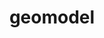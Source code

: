 ---
title: "geomodel"
layout: cache
categories: [package, develop]
meta: {"compilers": ["gcc@11.4.0", "gcc@13.2.0"], "num_specs": 125, "num_specs_by_stack": {"hep": 125, "root": 125}, "oss": ["ubuntu22.04", "ubuntu24.04"], "platforms": ["linux"], "stacks": ["hep", "root"], "targets": ["x86_64_v3"], "versions": ["6.10.0", "6.17.0", "6.19.0"]}
spec_details: [{"compiler": "gcc@13.2.0", "hash": "23rn6rmyv3rqk7idyanltzbvyvhegtnx", "os": "ubuntu24.04", "platform": "linux", "size": "-", "stacks": ["hep", "root"], "target": "x86_64_v3", "variants": ["build_system=cmake", "build_type=Release", "cxxstd=23", "+examples", "~fsl", "+fullsimlight", "generator=make", "+geomodelg4", "+hepmc3", "~ipo", "+pythia", "+tools", "~visualization"], "versions": ["6.17.0"]}, {"compiler": "gcc@11.4.0", "hash": "23tncs2wnbtnqsuft3gssosybohz36y5", "os": "ubuntu22.04", "platform": "linux", "size": "-", "stacks": ["hep", "root"], "target": "x86_64_v3", "variants": ["build_system=cmake", "build_type=Release", "cxxstd=17", "+examples", "~fsl", "+fullsimlight", "generator=make", "+geomodelg4", "+hepmc3", "~ipo", "+pythia", "+tools", "~visualization"], "versions": ["6.10.0"]}, {"compiler": "gcc@13.2.0", "hash": "2ahf7dl53xtnfc5cspeig7yjuahjjqj7", "os": "ubuntu24.04", "platform": "linux", "size": "-", "stacks": ["hep", "root"], "target": "x86_64_v3", "variants": ["build_system=cmake", "build_type=Release", "cxxstd=23", "+examples", "~fsl", "+fullsimlight", "generator=make", "+geomodelg4", "+hepmc3", "~ipo", "+pythia", "+tools", "~visualization"], "versions": ["6.17.0"]}, {"compiler": "gcc@13.2.0", "hash": "2cwdzojqhkac6aqhzxmiips3r5my72v4", "os": "ubuntu24.04", "platform": "linux", "size": "-", "stacks": ["hep", "root"], "target": "x86_64_v3", "variants": ["build_system=cmake", "build_type=Release", "cxxstd=23", "+examples", "~fsl", "+fullsimlight", "generator=make", "+geomodelg4", "+hepmc3", "~ipo", "+pythia", "+tools", "~visualization"], "versions": ["6.17.0"]}, {"compiler": "gcc@13.2.0", "hash": "2hls64bmla2cpeo3o3d6dhx53gddarrj", "os": "ubuntu24.04", "platform": "linux", "size": "-", "stacks": ["hep", "root"], "target": "x86_64_v3", "variants": ["build_system=cmake", "build_type=Release", "cxxstd=23", "+examples", "~fsl", "+fullsimlight", "generator=make", "+geomodelg4", "+hepmc3", "~ipo", "+pythia", "+tools", "~visualization"], "versions": ["6.17.0"]}, {"compiler": "gcc@13.2.0", "hash": "2mg3s4nsajfufutyqmrrwkoqxf6hoq62", "os": "ubuntu24.04", "platform": "linux", "size": "-", "stacks": ["hep", "root"], "target": "x86_64_v3", "variants": ["build_system=cmake", "build_type=Release", "cxxstd=20", "+examples", "~fsl", "+fullsimlight", "generator=make", "+geomodelg4", "+hepmc3", "~ipo", "+pythia", "+tools", "~visualization"], "versions": ["6.17.0"]}, {"compiler": "gcc@11.4.0", "hash": "2mwlxxsvblvc7dh2tipwd5ohwzo76zc5", "os": "ubuntu22.04", "platform": "linux", "size": "-", "stacks": ["hep", "root"], "target": "x86_64_v3", "variants": ["build_system=cmake", "build_type=Release", "cxxstd=17", "+examples", "~fsl", "+fullsimlight", "generator=make", "+geomodelg4", "+hepmc3", "~ipo", "+pythia", "+tools", "~visualization"], "versions": ["6.10.0"]}, {"compiler": "gcc@13.2.0", "hash": "2uudlvksrf4nhfjea3tm37re3cqfs5d2", "os": "ubuntu24.04", "platform": "linux", "size": "-", "stacks": ["hep", "root"], "target": "x86_64_v3", "variants": ["build_system=cmake", "build_type=Release", "cxxstd=23", "+examples", "~fsl", "+fullsimlight", "generator=make", "+geomodelg4", "+hepmc3", "~ipo", "+pythia", "+tools", "~visualization"], "versions": ["6.17.0"]}, {"compiler": "gcc@11.4.0", "hash": "2w7lrsof6xft6zexravxvsitrdbtejwj", "os": "ubuntu22.04", "platform": "linux", "size": "-", "stacks": ["hep", "root"], "target": "x86_64_v3", "variants": ["build_system=cmake", "build_type=Release", "cxxstd=17", "+examples", "~fsl", "+fullsimlight", "generator=make", "+geomodelg4", "+hepmc3", "~ipo", "+pythia", "+tools", "~visualization"], "versions": ["6.10.0"]}, {"compiler": "gcc@13.2.0", "hash": "2xlvruunobstkfyt2ooqv4xl3igubhbz", "os": "ubuntu24.04", "platform": "linux", "size": "-", "stacks": ["hep", "root"], "target": "x86_64_v3", "variants": ["build_system=cmake", "build_type=Release", "cxxstd=23", "+examples", "~fsl", "+fullsimlight", "generator=make", "+geomodelg4", "+hepmc3", "~ipo", "+pythia", "+tools", "~visualization"], "versions": ["6.19.0"]}, {"compiler": "gcc@11.4.0", "hash": "342becfxpqrtah3wvy3vk6l5kunvyjx6", "os": "ubuntu22.04", "platform": "linux", "size": "-", "stacks": ["hep", "root"], "target": "x86_64_v3", "variants": ["build_system=cmake", "build_type=Release", "cxxstd=17", "+examples", "~fsl", "+fullsimlight", "generator=make", "+geomodelg4", "+hepmc3", "~ipo", "+pythia", "+tools", "~visualization"], "versions": ["6.10.0"]}, {"compiler": "gcc@11.4.0", "hash": "3bzq3ug4lmdo6jfxmokgkhe67y4pz252", "os": "ubuntu22.04", "platform": "linux", "size": "-", "stacks": ["hep", "root"], "target": "x86_64_v3", "variants": ["build_system=cmake", "build_type=Release", "cxxstd=17", "+examples", "~fsl", "+fullsimlight", "generator=make", "+geomodelg4", "+hepmc3", "~ipo", "+pythia", "+tools", "+visualization"], "versions": ["6.10.0"]}, {"compiler": "gcc@11.4.0", "hash": "3ecvvnhqatpcue7nep2kmydrzv5t4zqk", "os": "ubuntu22.04", "platform": "linux", "size": "-", "stacks": ["hep", "root"], "target": "x86_64_v3", "variants": ["build_system=cmake", "build_type=Release", "cxxstd=17", "+examples", "~fsl", "+fullsimlight", "generator=make", "+geomodelg4", "+hepmc3", "~ipo", "+pythia", "+tools", "+visualization"], "versions": ["6.10.0"]}, {"compiler": "gcc@13.2.0", "hash": "3n34b2texkxohqvqgfq7cp2wkkhcez4o", "os": "ubuntu24.04", "platform": "linux", "size": "-", "stacks": ["hep", "root"], "target": "x86_64_v3", "variants": ["build_system=cmake", "build_type=Release", "cxxstd=23", "+examples", "~fsl", "+fullsimlight", "generator=make", "+geomodelg4", "+hepmc3", "~ipo", "+pythia", "+tools", "~visualization"], "versions": ["6.19.0"]}, {"compiler": "gcc@13.2.0", "hash": "3uddtziokmzbzpvbdobaoteanh5n5ggl", "os": "ubuntu24.04", "platform": "linux", "size": "-", "stacks": ["hep", "root"], "target": "x86_64_v3", "variants": ["build_system=cmake", "build_type=Release", "cxxstd=23", "+examples", "~fsl", "+fullsimlight", "generator=make", "+geomodelg4", "+hepmc3", "~ipo", "+pythia", "+tools", "~visualization"], "versions": ["6.17.0"]}, {"compiler": "gcc@13.2.0", "hash": "3y6gqopdrns6dgzrmtnhdwgwjxpmut6k", "os": "ubuntu24.04", "platform": "linux", "size": "-", "stacks": ["hep", "root"], "target": "x86_64_v3", "variants": ["build_system=cmake", "build_type=Release", "cxxstd=23", "+examples", "~fsl", "+fullsimlight", "generator=make", "+geomodelg4", "+hepmc3", "~ipo", "+pythia", "+tools", "~visualization"], "versions": ["6.17.0"]}, {"compiler": "gcc@11.4.0", "hash": "46gwvtrkj55u22fmxsvcmanf6byno7x2", "os": "ubuntu22.04", "platform": "linux", "size": "-", "stacks": ["hep", "root"], "target": "x86_64_v3", "variants": ["build_system=cmake", "build_type=Release", "cxxstd=17", "+examples", "~fsl", "+fullsimlight", "generator=make", "+geomodelg4", "+hepmc3", "~ipo", "+pythia", "+tools", "~visualization"], "versions": ["6.10.0"]}, {"compiler": "gcc@13.2.0", "hash": "4ccplugesoaaipbgx5taxry26c2q3t23", "os": "ubuntu24.04", "platform": "linux", "size": "-", "stacks": ["hep", "root"], "target": "x86_64_v3", "variants": ["build_system=cmake", "build_type=Release", "cxxstd=20", "+examples", "~fsl", "+fullsimlight", "generator=make", "+geomodelg4", "+hepmc3", "~ipo", "+pythia", "+tools", "~visualization"], "versions": ["6.17.0"]}, {"compiler": "gcc@11.4.0", "hash": "4fzx2vemnyauockaeq6jt7fv5fke4zag", "os": "ubuntu22.04", "platform": "linux", "size": "-", "stacks": ["hep", "root"], "target": "x86_64_v3", "variants": ["build_system=cmake", "build_type=Release", "cxxstd=17", "+examples", "~fsl", "+fullsimlight", "generator=make", "+geomodelg4", "+hepmc3", "~ipo", "+pythia", "+tools", "~visualization"], "versions": ["6.10.0"]}, {"compiler": "gcc@13.2.0", "hash": "4g4qyfsi64est2hxcukirji3rmmd7wch", "os": "ubuntu24.04", "platform": "linux", "size": "-", "stacks": ["hep", "root"], "target": "x86_64_v3", "variants": ["build_system=cmake", "build_type=Release", "cxxstd=20", "+examples", "~fsl", "+fullsimlight", "generator=make", "+geomodelg4", "+hepmc3", "~ipo", "+pythia", "+tools", "~visualization"], "versions": ["6.17.0"]}, {"compiler": "gcc@13.2.0", "hash": "4g6u4wpd5k6dkogp4o7u7xdympuq4jye", "os": "ubuntu24.04", "platform": "linux", "size": "-", "stacks": ["hep", "root"], "target": "x86_64_v3", "variants": ["build_system=cmake", "build_type=Release", "cxxstd=23", "+examples", "~fsl", "+fullsimlight", "generator=make", "+geomodelg4", "+hepmc3", "~ipo", "+pythia", "+tools", "~visualization"], "versions": ["6.17.0"]}, {"compiler": "gcc@11.4.0", "hash": "4nlsh27bvai6pci5svishiw6k4qet5ml", "os": "ubuntu22.04", "platform": "linux", "size": "-", "stacks": ["hep", "root"], "target": "x86_64_v3", "variants": ["build_system=cmake", "build_type=Release", "cxxstd=17", "+examples", "~fsl", "+fullsimlight", "generator=make", "+geomodelg4", "+hepmc3", "~ipo", "+pythia", "+tools", "~visualization"], "versions": ["6.10.0"]}, {"compiler": "gcc@13.2.0", "hash": "5ax7nvl5o2q6ejxizomjwvmj2mcub2ei", "os": "ubuntu24.04", "platform": "linux", "size": "-", "stacks": ["hep", "root"], "target": "x86_64_v3", "variants": ["build_system=cmake", "build_type=Release", "cxxstd=20", "+examples", "~fsl", "+fullsimlight", "generator=make", "+geomodelg4", "+hepmc3", "~ipo", "+pythia", "+tools", "~visualization"], "versions": ["6.19.0"]}, {"compiler": "gcc@13.2.0", "hash": "5d22puglkkovt4vhxwzpaaefds4vjkql", "os": "ubuntu24.04", "platform": "linux", "size": "-", "stacks": ["hep", "root"], "target": "x86_64_v3", "variants": ["build_system=cmake", "build_type=Release", "cxxstd=20", "+examples", "~fsl", "+fullsimlight", "generator=make", "+geomodelg4", "+hepmc3", "~ipo", "+pythia", "+tools", "~visualization"], "versions": ["6.17.0"]}, {"compiler": "gcc@11.4.0", "hash": "5jpsr6uonmwzungfunwvcfqnitcp63bu", "os": "ubuntu22.04", "platform": "linux", "size": "-", "stacks": ["hep", "root"], "target": "x86_64_v3", "variants": ["build_system=cmake", "build_type=Release", "cxxstd=17", "+examples", "~fsl", "+fullsimlight", "generator=make", "+geomodelg4", "+hepmc3", "~ipo", "+pythia", "+tools", "+visualization"], "versions": ["6.10.0"]}, {"compiler": "gcc@11.4.0", "hash": "5yi3ndez5hkdhxr4rxsyzknam32jyrqf", "os": "ubuntu22.04", "platform": "linux", "size": "-", "stacks": ["hep", "root"], "target": "x86_64_v3", "variants": ["build_system=cmake", "build_type=Release", "cxxstd=17", "+examples", "~fsl", "+fullsimlight", "generator=make", "+geomodelg4", "+hepmc3", "~ipo", "+pythia", "+tools", "+visualization"], "versions": ["6.10.0"]}, {"compiler": "gcc@11.4.0", "hash": "5zv4rh7c4sige2n5uovzvfqchrxy4p7v", "os": "ubuntu22.04", "platform": "linux", "size": "-", "stacks": ["hep", "root"], "target": "x86_64_v3", "variants": ["build_system=cmake", "build_type=Release", "cxxstd=17", "+examples", "~fsl", "+fullsimlight", "generator=make", "+geomodelg4", "+hepmc3", "~ipo", "+pythia", "+tools", "~visualization"], "versions": ["6.10.0"]}, {"compiler": "gcc@11.4.0", "hash": "6m727taxisplm2wktc2r7cxpjeekq46j", "os": "ubuntu22.04", "platform": "linux", "size": "-", "stacks": ["hep", "root"], "target": "x86_64_v3", "variants": ["build_system=cmake", "build_type=Release", "cxxstd=17", "+examples", "~fsl", "+fullsimlight", "generator=make", "+geomodelg4", "+hepmc3", "~ipo", "+pythia", "+tools", "+visualization"], "versions": ["6.10.0"]}, {"compiler": "gcc@13.2.0", "hash": "6nbe3tt7wgbfyebb4ss5ygav6b4ofv4r", "os": "ubuntu24.04", "platform": "linux", "size": "-", "stacks": ["hep", "root"], "target": "x86_64_v3", "variants": ["build_system=cmake", "build_type=Release", "cxxstd=20", "+examples", "~fsl", "+fullsimlight", "generator=make", "+geomodelg4", "+hepmc3", "~ipo", "+pythia", "+tools", "~visualization"], "versions": ["6.17.0"]}, {"compiler": "gcc@11.4.0", "hash": "6selbeb24vz3kqmgawhzxswdbxz6jqfe", "os": "ubuntu22.04", "platform": "linux", "size": "-", "stacks": ["hep", "root"], "target": "x86_64_v3", "variants": ["build_system=cmake", "build_type=Release", "cxxstd=17", "+examples", "~fsl", "+fullsimlight", "generator=make", "+geomodelg4", "+hepmc3", "~ipo", "+pythia", "+tools", "+visualization"], "versions": ["6.10.0"]}, {"compiler": "gcc@11.4.0", "hash": "7oysbmaod4r3q5pgxlt55r5biod42nmm", "os": "ubuntu22.04", "platform": "linux", "size": "-", "stacks": ["hep", "root"], "target": "x86_64_v3", "variants": ["build_system=cmake", "build_type=Release", "cxxstd=17", "+examples", "~fsl", "+fullsimlight", "generator=make", "+geomodelg4", "+hepmc3", "~ipo", "+pythia", "+tools", "~visualization"], "versions": ["6.10.0"]}, {"compiler": "gcc@13.2.0", "hash": "7qlhtnkiyi6h54oj6jnbjse5ufjrqfpq", "os": "ubuntu24.04", "platform": "linux", "size": "-", "stacks": ["hep", "root"], "target": "x86_64_v3", "variants": ["build_system=cmake", "build_type=Release", "cxxstd=23", "+examples", "~fsl", "+fullsimlight", "generator=make", "+geomodelg4", "+hepmc3", "~ipo", "+pythia", "+tools", "~visualization"], "versions": ["6.17.0"]}, {"compiler": "gcc@11.4.0", "hash": "7vfjxvnyme4hdg5mlfwk7u3d5z53lgt7", "os": "ubuntu22.04", "platform": "linux", "size": "-", "stacks": ["hep", "root"], "target": "x86_64_v3", "variants": ["build_system=cmake", "build_type=Release", "cxxstd=17", "+examples", "~fsl", "+fullsimlight", "generator=make", "+geomodelg4", "+hepmc3", "~ipo", "+pythia", "+tools", "~visualization"], "versions": ["6.10.0"]}, {"compiler": "gcc@13.2.0", "hash": "a6cavb5gmtymu2zbbcnrgxcxeh3gt23i", "os": "ubuntu24.04", "platform": "linux", "size": "-", "stacks": ["hep", "root"], "target": "x86_64_v3", "variants": ["build_system=cmake", "build_type=Release", "cxxstd=23", "+examples", "~fsl", "+fullsimlight", "generator=make", "+geomodelg4", "+hepmc3", "~ipo", "+pythia", "+tools", "~visualization"], "versions": ["6.17.0"]}, {"compiler": "gcc@11.4.0", "hash": "a7dvgpomihmvm6pnuq6iclj5355p3zms", "os": "ubuntu22.04", "platform": "linux", "size": "-", "stacks": ["hep", "root"], "target": "x86_64_v3", "variants": ["build_system=cmake", "build_type=Release", "cxxstd=17", "+examples", "~fsl", "+fullsimlight", "generator=make", "+geomodelg4", "+hepmc3", "~ipo", "+pythia", "+tools", "+visualization"], "versions": ["6.10.0"]}, {"compiler": "gcc@11.4.0", "hash": "ap2rcexce32v5bomo2ffyt3o5qnloomp", "os": "ubuntu22.04", "platform": "linux", "size": "-", "stacks": ["hep", "root"], "target": "x86_64_v3", "variants": ["build_system=cmake", "build_type=Release", "cxxstd=17", "+examples", "~fsl", "+fullsimlight", "generator=make", "+geomodelg4", "+hepmc3", "~ipo", "+pythia", "+tools", "~visualization"], "versions": ["6.10.0"]}, {"compiler": "gcc@11.4.0", "hash": "bbzhzei3wtlanlsvsxvuxhzs5zw7dj33", "os": "ubuntu22.04", "platform": "linux", "size": "-", "stacks": ["hep", "root"], "target": "x86_64_v3", "variants": ["build_system=cmake", "build_type=Release", "cxxstd=17", "+examples", "~fsl", "+fullsimlight", "generator=make", "+geomodelg4", "+hepmc3", "~ipo", "+pythia", "+tools", "+visualization"], "versions": ["6.10.0"]}, {"compiler": "gcc@11.4.0", "hash": "bdevxv73ukvteut33xrpwokfegwjb3te", "os": "ubuntu22.04", "platform": "linux", "size": "-", "stacks": ["hep", "root"], "target": "x86_64_v3", "variants": ["build_system=cmake", "build_type=Release", "cxxstd=17", "+examples", "~fsl", "+fullsimlight", "generator=make", "+geomodelg4", "+hepmc3", "~ipo", "+pythia", "+tools", "+visualization"], "versions": ["6.10.0"]}, {"compiler": "gcc@13.2.0", "hash": "bgpd7nfs2lkf7qvi2o7fpbzeaa2g33d6", "os": "ubuntu24.04", "platform": "linux", "size": "-", "stacks": ["hep", "root"], "target": "x86_64_v3", "variants": ["build_system=cmake", "build_type=Release", "cxxstd=23", "+examples", "~fsl", "+fullsimlight", "generator=make", "+geomodelg4", "+hepmc3", "~ipo", "+pythia", "+tools", "~visualization"], "versions": ["6.17.0"]}, {"compiler": "gcc@13.2.0", "hash": "btqcqr33ljqivrcvluaytq5r422c3fjp", "os": "ubuntu24.04", "platform": "linux", "size": "-", "stacks": ["hep", "root"], "target": "x86_64_v3", "variants": ["build_system=cmake", "build_type=Release", "cxxstd=20", "+examples", "~fsl", "+fullsimlight", "generator=make", "+geomodelg4", "+hepmc3", "~ipo", "+pythia", "+tools", "~visualization"], "versions": ["6.17.0"]}, {"compiler": "gcc@13.2.0", "hash": "cbcc4xzve56qiuo5eh6jx2bxxj7dh34s", "os": "ubuntu24.04", "platform": "linux", "size": "-", "stacks": ["hep", "root"], "target": "x86_64_v3", "variants": ["build_system=cmake", "build_type=Release", "cxxstd=20", "+examples", "~fsl", "+fullsimlight", "generator=make", "+geomodelg4", "+hepmc3", "~ipo", "+pythia", "+tools", "~visualization"], "versions": ["6.17.0"]}, {"compiler": "gcc@11.4.0", "hash": "ctigdifz74mupqkex62kilhzdwqro7i3", "os": "ubuntu22.04", "platform": "linux", "size": "-", "stacks": ["hep", "root"], "target": "x86_64_v3", "variants": ["build_system=cmake", "build_type=Release", "cxxstd=17", "+examples", "~fsl", "+fullsimlight", "generator=make", "+geomodelg4", "+hepmc3", "~ipo", "+pythia", "+tools", "~visualization"], "versions": ["6.10.0"]}, {"compiler": "gcc@13.2.0", "hash": "czdbkgnf2zn4cfd2cdv26dgsovjh6ssx", "os": "ubuntu24.04", "platform": "linux", "size": "-", "stacks": ["hep", "root"], "target": "x86_64_v3", "variants": ["build_system=cmake", "build_type=Release", "cxxstd=23", "+examples", "~fsl", "+fullsimlight", "generator=make", "+geomodelg4", "+hepmc3", "~ipo", "+pythia", "+tools", "~visualization"], "versions": ["6.19.0"]}, {"compiler": "gcc@13.2.0", "hash": "d7atnawzpnahn4tymuyfodaoy3kqoh4g", "os": "ubuntu24.04", "platform": "linux", "size": "-", "stacks": ["hep", "root"], "target": "x86_64_v3", "variants": ["build_system=cmake", "build_type=Release", "cxxstd=23", "+examples", "~fsl", "+fullsimlight", "generator=make", "+geomodelg4", "+hepmc3", "~ipo", "+pythia", "+tools", "~visualization"], "versions": ["6.17.0"]}, {"compiler": "gcc@13.2.0", "hash": "dbn5mj344wsdvwviyvpkejyrwobroptd", "os": "ubuntu24.04", "platform": "linux", "size": "-", "stacks": ["hep", "root"], "target": "x86_64_v3", "variants": ["build_system=cmake", "build_type=Release", "cxxstd=20", "+examples", "~fsl", "+fullsimlight", "generator=make", "+geomodelg4", "+hepmc3", "~ipo", "+pythia", "+tools", "~visualization"], "versions": ["6.19.0"]}, {"compiler": "gcc@13.2.0", "hash": "e3kjguqn4wcv4vknlnsicklyb2lzbded", "os": "ubuntu24.04", "platform": "linux", "size": "-", "stacks": ["hep", "root"], "target": "x86_64_v3", "variants": ["build_system=cmake", "build_type=Release", "cxxstd=23", "+examples", "~fsl", "+fullsimlight", "generator=make", "+geomodelg4", "+hepmc3", "~ipo", "+pythia", "+tools", "~visualization"], "versions": ["6.17.0"]}, {"compiler": "gcc@13.2.0", "hash": "edsxx6kzywagtxzawlgheqednwyculyh", "os": "ubuntu24.04", "platform": "linux", "size": "-", "stacks": ["hep", "root"], "target": "x86_64_v3", "variants": ["build_system=cmake", "build_type=Release", "cxxstd=23", "+examples", "~fsl", "+fullsimlight", "generator=make", "+geomodelg4", "+hepmc3", "~ipo", "+pythia", "+tools", "~visualization"], "versions": ["6.17.0"]}, {"compiler": "gcc@13.2.0", "hash": "elg5mrh3yenf7ubzxbxz77mmq2ic3dub", "os": "ubuntu24.04", "platform": "linux", "size": "-", "stacks": ["hep", "root"], "target": "x86_64_v3", "variants": ["build_system=cmake", "build_type=Release", "cxxstd=20", "+examples", "~fsl", "+fullsimlight", "generator=make", "+geomodelg4", "+hepmc3", "~ipo", "+pythia", "+tools", "~visualization"], "versions": ["6.17.0"]}, {"compiler": "gcc@13.2.0", "hash": "enyru6ixic5xjr2tcgnyrhqa6g7taiiu", "os": "ubuntu24.04", "platform": "linux", "size": "-", "stacks": ["hep", "root"], "target": "x86_64_v3", "variants": ["build_system=cmake", "build_type=Release", "cxxstd=23", "+examples", "~fsl", "+fullsimlight", "generator=make", "+geomodelg4", "+hepmc3", "~ipo", "+pythia", "+tools", "~visualization"], "versions": ["6.17.0"]}, {"compiler": "gcc@13.2.0", "hash": "ewxxmi4b77akqnhoytadknbknooaj3aj", "os": "ubuntu24.04", "platform": "linux", "size": "-", "stacks": ["hep", "root"], "target": "x86_64_v3", "variants": ["build_system=cmake", "build_type=Release", "cxxstd=20", "+examples", "~fsl", "+fullsimlight", "generator=make", "+geomodelg4", "+hepmc3", "~ipo", "+pythia", "+tools", "~visualization"], "versions": ["6.17.0"]}, {"compiler": "gcc@11.4.0", "hash": "fcnsv6zqy7fsh4thkuqfcmotgh6j4qtw", "os": "ubuntu22.04", "platform": "linux", "size": "-", "stacks": ["hep", "root"], "target": "x86_64_v3", "variants": ["build_system=cmake", "build_type=Release", "cxxstd=17", "+examples", "~fsl", "+fullsimlight", "generator=make", "+geomodelg4", "+hepmc3", "~ipo", "+pythia", "+tools", "+visualization"], "versions": ["6.10.0"]}, {"compiler": "gcc@13.2.0", "hash": "fnr3pxbw5by6x7joi2nxyepiksclxny6", "os": "ubuntu24.04", "platform": "linux", "size": "-", "stacks": ["hep", "root"], "target": "x86_64_v3", "variants": ["build_system=cmake", "build_type=Release", "cxxstd=20", "+examples", "~fsl", "+fullsimlight", "generator=make", "+geomodelg4", "+hepmc3", "~ipo", "+pythia", "+tools", "~visualization"], "versions": ["6.17.0"]}, {"compiler": "gcc@13.2.0", "hash": "fpwkg3yqmyxomlnqdgrf5uvvmpiktrny", "os": "ubuntu24.04", "platform": "linux", "size": "-", "stacks": ["hep", "root"], "target": "x86_64_v3", "variants": ["build_system=cmake", "build_type=Release", "cxxstd=20", "+examples", "~fsl", "+fullsimlight", "generator=make", "+geomodelg4", "+hepmc3", "~ipo", "+pythia", "+tools", "~visualization"], "versions": ["6.19.0"]}, {"compiler": "gcc@11.4.0", "hash": "ggd2dwutmsnzab7sawtirmw47zirhkrr", "os": "ubuntu22.04", "platform": "linux", "size": "-", "stacks": ["hep", "root"], "target": "x86_64_v3", "variants": ["build_system=cmake", "build_type=Release", "cxxstd=17", "+examples", "~fsl", "+fullsimlight", "generator=make", "+geomodelg4", "+hepmc3", "~ipo", "+pythia", "+tools", "~visualization"], "versions": ["6.10.0"]}, {"compiler": "gcc@13.2.0", "hash": "gmo3ews22p4vyjlolceog47hfbkvik2a", "os": "ubuntu24.04", "platform": "linux", "size": "-", "stacks": ["hep", "root"], "target": "x86_64_v3", "variants": ["build_system=cmake", "build_type=Release", "cxxstd=20", "+examples", "~fsl", "+fullsimlight", "generator=make", "+geomodelg4", "+hepmc3", "~ipo", "+pythia", "+tools", "~visualization"], "versions": ["6.19.0"]}, {"compiler": "gcc@11.4.0", "hash": "gyn4b6avwu3lg7lrs2dzk4uuukifuecf", "os": "ubuntu22.04", "platform": "linux", "size": "-", "stacks": ["hep", "root"], "target": "x86_64_v3", "variants": ["build_system=cmake", "build_type=Release", "cxxstd=17", "+examples", "~fsl", "+fullsimlight", "generator=make", "+geomodelg4", "+hepmc3", "~ipo", "+pythia", "+tools", "~visualization"], "versions": ["6.10.0"]}, {"compiler": "gcc@11.4.0", "hash": "h47r3ygdssh4qa3cmxr2psss3z4wtbxv", "os": "ubuntu22.04", "platform": "linux", "size": "-", "stacks": ["hep", "root"], "target": "x86_64_v3", "variants": ["build_system=cmake", "build_type=Release", "cxxstd=17", "+examples", "~fsl", "+fullsimlight", "generator=make", "+geomodelg4", "+hepmc3", "~ipo", "+pythia", "+tools", "+visualization"], "versions": ["6.10.0"]}, {"compiler": "gcc@11.4.0", "hash": "h4bthkktyhxy2qb5htyd3d6to3dgh5md", "os": "ubuntu22.04", "platform": "linux", "size": "-", "stacks": ["hep", "root"], "target": "x86_64_v3", "variants": ["build_system=cmake", "build_type=Release", "cxxstd=17", "+examples", "~fsl", "+fullsimlight", "generator=make", "+geomodelg4", "+hepmc3", "~ipo", "+pythia", "+tools", "+visualization"], "versions": ["6.10.0"]}, {"compiler": "gcc@11.4.0", "hash": "h6l62uwcb57r7y5ddqtwqj3qnzcmr7nq", "os": "ubuntu22.04", "platform": "linux", "size": "-", "stacks": ["hep", "root"], "target": "x86_64_v3", "variants": ["build_system=cmake", "build_type=Release", "cxxstd=17", "+examples", "~fsl", "+fullsimlight", "generator=make", "+geomodelg4", "+hepmc3", "~ipo", "+pythia", "+tools", "+visualization"], "versions": ["6.10.0"]}, {"compiler": "gcc@11.4.0", "hash": "hby4kxrmfhm4t2uo7pasrfhfefdr5usx", "os": "ubuntu22.04", "platform": "linux", "size": "-", "stacks": ["hep", "root"], "target": "x86_64_v3", "variants": ["build_system=cmake", "build_type=Release", "cxxstd=17", "+examples", "~fsl", "+fullsimlight", "generator=make", "+geomodelg4", "+hepmc3", "~ipo", "+pythia", "+tools", "+visualization"], "versions": ["6.10.0"]}, {"compiler": "gcc@13.2.0", "hash": "hhakxwykmszqw6lcce2vvpx3u76lf6wx", "os": "ubuntu24.04", "platform": "linux", "size": "-", "stacks": ["hep", "root"], "target": "x86_64_v3", "variants": ["build_system=cmake", "build_type=Release", "cxxstd=23", "+examples", "~fsl", "+fullsimlight", "generator=make", "+geomodelg4", "+hepmc3", "~ipo", "+pythia", "+tools", "~visualization"], "versions": ["6.17.0"]}, {"compiler": "gcc@13.2.0", "hash": "hil5tgsifmlad7hszsr7l6feywljnys4", "os": "ubuntu24.04", "platform": "linux", "size": "-", "stacks": ["hep", "root"], "target": "x86_64_v3", "variants": ["build_system=cmake", "build_type=Release", "cxxstd=20", "+examples", "~fsl", "+fullsimlight", "generator=make", "+geomodelg4", "+hepmc3", "~ipo", "+pythia", "+tools", "~visualization"], "versions": ["6.17.0"]}, {"compiler": "gcc@11.4.0", "hash": "hppamdixb632ckzsjoax4k2bgrks7dqr", "os": "ubuntu22.04", "platform": "linux", "size": "-", "stacks": ["hep", "root"], "target": "x86_64_v3", "variants": ["build_system=cmake", "build_type=Release", "cxxstd=17", "+examples", "~fsl", "+fullsimlight", "generator=make", "+geomodelg4", "+hepmc3", "~ipo", "+pythia", "+tools", "~visualization"], "versions": ["6.10.0"]}, {"compiler": "gcc@11.4.0", "hash": "hquu6kbjjvl2tdxd5kjnocyjrz3r6hlb", "os": "ubuntu22.04", "platform": "linux", "size": "-", "stacks": ["hep", "root"], "target": "x86_64_v3", "variants": ["build_system=cmake", "build_type=Release", "cxxstd=17", "+examples", "~fsl", "+fullsimlight", "generator=make", "+geomodelg4", "+hepmc3", "~ipo", "+pythia", "+tools", "~visualization"], "versions": ["6.10.0"]}, {"compiler": "gcc@11.4.0", "hash": "hu4sryepy2ixkoxok65o3b3vie5mbf6x", "os": "ubuntu22.04", "platform": "linux", "size": "-", "stacks": ["hep", "root"], "target": "x86_64_v3", "variants": ["build_system=cmake", "build_type=Release", "cxxstd=17", "+examples", "~fsl", "+fullsimlight", "generator=make", "+geomodelg4", "+hepmc3", "~ipo", "+pythia", "+tools", "~visualization"], "versions": ["6.10.0"]}, {"compiler": "gcc@11.4.0", "hash": "i2xx77d254tmobltwxhufe6kvfzokjzg", "os": "ubuntu22.04", "platform": "linux", "size": "-", "stacks": ["hep", "root"], "target": "x86_64_v3", "variants": ["build_system=cmake", "build_type=Release", "cxxstd=17", "+examples", "~fsl", "+fullsimlight", "generator=make", "+geomodelg4", "+hepmc3", "~ipo", "+pythia", "+tools", "+visualization"], "versions": ["6.10.0"]}, {"compiler": "gcc@11.4.0", "hash": "inkk2ux4juit35nyliolc2zul4nx3egn", "os": "ubuntu22.04", "platform": "linux", "size": "-", "stacks": ["hep", "root"], "target": "x86_64_v3", "variants": ["build_system=cmake", "build_type=Release", "cxxstd=17", "+examples", "~fsl", "+fullsimlight", "generator=make", "+geomodelg4", "+hepmc3", "~ipo", "+pythia", "+tools", "+visualization"], "versions": ["6.10.0"]}, {"compiler": "gcc@11.4.0", "hash": "ipbjq56l62v7qw3qv35thakhwyp4z4g6", "os": "ubuntu22.04", "platform": "linux", "size": "-", "stacks": ["hep", "root"], "target": "x86_64_v3", "variants": ["build_system=cmake", "build_type=Release", "cxxstd=17", "+examples", "~fsl", "+fullsimlight", "generator=make", "+geomodelg4", "+hepmc3", "~ipo", "+pythia", "+tools", "~visualization"], "versions": ["6.10.0"]}, {"compiler": "gcc@11.4.0", "hash": "irfmvu26vzdjw6uurhdnh44uimknoouv", "os": "ubuntu22.04", "platform": "linux", "size": "-", "stacks": ["hep", "root"], "target": "x86_64_v3", "variants": ["build_system=cmake", "build_type=Release", "cxxstd=17", "+examples", "~fsl", "+fullsimlight", "generator=make", "+geomodelg4", "+hepmc3", "~ipo", "+pythia", "+tools", "+visualization"], "versions": ["6.10.0"]}, {"compiler": "gcc@11.4.0", "hash": "itl3k3r44s2mflhzttzrdcl2ji5bi64r", "os": "ubuntu22.04", "platform": "linux", "size": "-", "stacks": ["hep", "root"], "target": "x86_64_v3", "variants": ["build_system=cmake", "build_type=Release", "cxxstd=17", "+examples", "~fsl", "+fullsimlight", "generator=make", "+geomodelg4", "+hepmc3", "~ipo", "+pythia", "+tools", "~visualization"], "versions": ["6.10.0"]}, {"compiler": "gcc@11.4.0", "hash": "jck7vbgcos3rptxoql67yz4odrrq5jbo", "os": "ubuntu22.04", "platform": "linux", "size": "-", "stacks": ["hep", "root"], "target": "x86_64_v3", "variants": ["build_system=cmake", "build_type=Release", "cxxstd=17", "+examples", "~fsl", "+fullsimlight", "generator=make", "+geomodelg4", "+hepmc3", "~ipo", "+pythia", "+tools", "~visualization"], "versions": ["6.10.0"]}, {"compiler": "gcc@11.4.0", "hash": "jdfdgorb3ps7rfnbusahtogd54vqeazy", "os": "ubuntu22.04", "platform": "linux", "size": "-", "stacks": ["hep", "root"], "target": "x86_64_v3", "variants": ["build_system=cmake", "build_type=Release", "cxxstd=17", "+examples", "~fsl", "+fullsimlight", "generator=make", "+geomodelg4", "+hepmc3", "~ipo", "+pythia", "+tools", "~visualization"], "versions": ["6.10.0"]}, {"compiler": "gcc@13.2.0", "hash": "jjx6rgjjoruaz2jltddgnidenj2pvpzv", "os": "ubuntu24.04", "platform": "linux", "size": "-", "stacks": ["hep", "root"], "target": "x86_64_v3", "variants": ["build_system=cmake", "build_type=Release", "cxxstd=23", "+examples", "~fsl", "+fullsimlight", "generator=make", "+geomodelg4", "+hepmc3", "~ipo", "+pythia", "+tools", "~visualization"], "versions": ["6.19.0"]}, {"compiler": "gcc@11.4.0", "hash": "jkgudsjwu4xmiczgoydaec6tkaojsoct", "os": "ubuntu22.04", "platform": "linux", "size": "-", "stacks": ["hep", "root"], "target": "x86_64_v3", "variants": ["build_system=cmake", "build_type=Release", "cxxstd=17", "+examples", "~fsl", "+fullsimlight", "generator=make", "+geomodelg4", "+hepmc3", "~ipo", "+pythia", "+tools", "~visualization"], "versions": ["6.10.0"]}, {"compiler": "gcc@11.4.0", "hash": "jsilojwxpncxal7fn7rbxmi3436rg6rk", "os": "ubuntu22.04", "platform": "linux", "size": "-", "stacks": ["hep", "root"], "target": "x86_64_v3", "variants": ["build_system=cmake", "build_type=Release", "cxxstd=17", "+examples", "~fsl", "+fullsimlight", "generator=make", "+geomodelg4", "+hepmc3", "~ipo", "+pythia", "+tools", "~visualization"], "versions": ["6.10.0"]}, {"compiler": "gcc@11.4.0", "hash": "khbvrqo4rja7wg7f5ctvvqr5vwrqq7oz", "os": "ubuntu22.04", "platform": "linux", "size": "-", "stacks": ["hep", "root"], "target": "x86_64_v3", "variants": ["build_system=cmake", "build_type=Release", "cxxstd=17", "+examples", "~fsl", "+fullsimlight", "generator=make", "+geomodelg4", "+hepmc3", "~ipo", "+pythia", "+tools", "+visualization"], "versions": ["6.10.0"]}, {"compiler": "gcc@13.2.0", "hash": "kk6a4msoj3sncuhl3zxu5cxhkliobz6l", "os": "ubuntu24.04", "platform": "linux", "size": "-", "stacks": ["hep", "root"], "target": "x86_64_v3", "variants": ["build_system=cmake", "build_type=Release", "cxxstd=23", "+examples", "~fsl", "+fullsimlight", "generator=make", "+geomodelg4", "+hepmc3", "~ipo", "+pythia", "+tools", "~visualization"], "versions": ["6.19.0"]}, {"compiler": "gcc@13.2.0", "hash": "kmh2iohbrfehznin3qbpwczcwuqnsmia", "os": "ubuntu24.04", "platform": "linux", "size": "-", "stacks": ["hep", "root"], "target": "x86_64_v3", "variants": ["build_system=cmake", "build_type=Release", "cxxstd=20", "+examples", "~fsl", "+fullsimlight", "generator=make", "+geomodelg4", "+hepmc3", "~ipo", "+pythia", "+tools", "~visualization"], "versions": ["6.17.0"]}, {"compiler": "gcc@13.2.0", "hash": "kxnlhdelpdqbuanic5bkrah4ouevee7n", "os": "ubuntu24.04", "platform": "linux", "size": "-", "stacks": ["hep", "root"], "target": "x86_64_v3", "variants": ["build_system=cmake", "build_type=Release", "cxxstd=23", "+examples", "~fsl", "+fullsimlight", "generator=make", "+geomodelg4", "+hepmc3", "~ipo", "+pythia", "+tools", "~visualization"], "versions": ["6.17.0"]}, {"compiler": "gcc@11.4.0", "hash": "lajkjfnmkqnem65dh3dujxn5dehi6ysh", "os": "ubuntu22.04", "platform": "linux", "size": "-", "stacks": ["hep", "root"], "target": "x86_64_v3", "variants": ["build_system=cmake", "build_type=Release", "cxxstd=17", "+examples", "~fsl", "+fullsimlight", "generator=make", "+geomodelg4", "+hepmc3", "~ipo", "+pythia", "+tools", "~visualization"], "versions": ["6.10.0"]}, {"compiler": "gcc@11.4.0", "hash": "llblqsz4tnbbewseopsbpsjyzlx4jr7w", "os": "ubuntu22.04", "platform": "linux", "size": "-", "stacks": ["hep", "root"], "target": "x86_64_v3", "variants": ["build_system=cmake", "build_type=Release", "cxxstd=17", "+examples", "~fsl", "+fullsimlight", "generator=make", "+geomodelg4", "+hepmc3", "~ipo", "+pythia", "+tools", "+visualization"], "versions": ["6.10.0"]}, {"compiler": "gcc@11.4.0", "hash": "lpecnftzyxg5un2pnld47qpxreeln3eo", "os": "ubuntu22.04", "platform": "linux", "size": "-", "stacks": ["hep", "root"], "target": "x86_64_v3", "variants": ["build_system=cmake", "build_type=Release", "cxxstd=17", "+examples", "~fsl", "+fullsimlight", "generator=make", "+geomodelg4", "+hepmc3", "~ipo", "+pythia", "+tools", "~visualization"], "versions": ["6.10.0"]}, {"compiler": "gcc@11.4.0", "hash": "mkbbpms3wwxlseqjx7fmw7elnmdmo6q5", "os": "ubuntu22.04", "platform": "linux", "size": "-", "stacks": ["hep", "root"], "target": "x86_64_v3", "variants": ["build_system=cmake", "build_type=Release", "cxxstd=17", "+examples", "~fsl", "+fullsimlight", "generator=make", "+geomodelg4", "+hepmc3", "~ipo", "+pythia", "+tools", "+visualization"], "versions": ["6.10.0"]}, {"compiler": "gcc@11.4.0", "hash": "nejnvfqqfy2wesfyu5ezu22yaynjo2wp", "os": "ubuntu22.04", "platform": "linux", "size": "-", "stacks": ["hep", "root"], "target": "x86_64_v3", "variants": ["build_system=cmake", "build_type=Release", "cxxstd=17", "+examples", "~fsl", "+fullsimlight", "generator=make", "+geomodelg4", "+hepmc3", "~ipo", "+pythia", "+tools", "~visualization"], "versions": ["6.10.0"]}, {"compiler": "gcc@13.2.0", "hash": "nhcen46czdjq3s5ykxuaiaa4ymy2h4hq", "os": "ubuntu24.04", "platform": "linux", "size": "-", "stacks": ["hep", "root"], "target": "x86_64_v3", "variants": ["build_system=cmake", "build_type=Release", "cxxstd=20", "+examples", "~fsl", "+fullsimlight", "generator=make", "+geomodelg4", "+hepmc3", "~ipo", "+pythia", "+tools", "~visualization"], "versions": ["6.19.0"]}, {"compiler": "gcc@11.4.0", "hash": "o25rvqhce6ltrmndwvamz7pj72dqgtx2", "os": "ubuntu22.04", "platform": "linux", "size": "-", "stacks": ["hep", "root"], "target": "x86_64_v3", "variants": ["build_system=cmake", "build_type=Release", "cxxstd=17", "+examples", "~fsl", "+fullsimlight", "generator=make", "+geomodelg4", "+hepmc3", "~ipo", "+pythia", "+tools", "+visualization"], "versions": ["6.10.0"]}, {"compiler": "gcc@13.2.0", "hash": "oci3dsjzuwynjd43an5fq7sp4djylvki", "os": "ubuntu24.04", "platform": "linux", "size": "-", "stacks": ["hep", "root"], "target": "x86_64_v3", "variants": ["build_system=cmake", "build_type=Release", "cxxstd=23", "+examples", "~fsl", "+fullsimlight", "generator=make", "+geomodelg4", "+hepmc3", "~ipo", "+pythia", "+tools", "~visualization"], "versions": ["6.17.0"]}, {"compiler": "gcc@13.2.0", "hash": "oiihjxfzufl5ybky6wdlel5hfalcu36b", "os": "ubuntu24.04", "platform": "linux", "size": "-", "stacks": ["hep", "root"], "target": "x86_64_v3", "variants": ["build_system=cmake", "build_type=Release", "cxxstd=20", "+examples", "~fsl", "+fullsimlight", "generator=make", "+geomodelg4", "+hepmc3", "~ipo", "+pythia", "+tools", "~visualization"], "versions": ["6.17.0"]}, {"compiler": "gcc@11.4.0", "hash": "ph5oetgof54edl6q6yozel2hqdu3cyop", "os": "ubuntu22.04", "platform": "linux", "size": "-", "stacks": ["hep", "root"], "target": "x86_64_v3", "variants": ["build_system=cmake", "build_type=Release", "cxxstd=17", "+examples", "~fsl", "+fullsimlight", "generator=make", "+geomodelg4", "+hepmc3", "~ipo", "+pythia", "+tools", "+visualization"], "versions": ["6.10.0"]}, {"compiler": "gcc@11.4.0", "hash": "pn4v3pprjsczzmwbucut3r7lirewleyc", "os": "ubuntu22.04", "platform": "linux", "size": "-", "stacks": ["hep", "root"], "target": "x86_64_v3", "variants": ["build_system=cmake", "build_type=Release", "cxxstd=17", "+examples", "~fsl", "+fullsimlight", "generator=make", "+geomodelg4", "+hepmc3", "~ipo", "+pythia", "+tools", "~visualization"], "versions": ["6.10.0"]}, {"compiler": "gcc@13.2.0", "hash": "pud42qqbrxppbc6rzveije3t35fx3l2o", "os": "ubuntu24.04", "platform": "linux", "size": "-", "stacks": ["hep", "root"], "target": "x86_64_v3", "variants": ["build_system=cmake", "build_type=Release", "cxxstd=20", "+examples", "~fsl", "+fullsimlight", "generator=make", "+geomodelg4", "+hepmc3", "~ipo", "+pythia", "+tools", "~visualization"], "versions": ["6.19.0"]}, {"compiler": "gcc@11.4.0", "hash": "q4zmbue2b6wajcx5i3g6k37gf5hqy7uq", "os": "ubuntu22.04", "platform": "linux", "size": "-", "stacks": ["hep", "root"], "target": "x86_64_v3", "variants": ["build_system=cmake", "build_type=Release", "cxxstd=17", "+examples", "~fsl", "+fullsimlight", "generator=make", "+geomodelg4", "+hepmc3", "~ipo", "+pythia", "+tools", "+visualization"], "versions": ["6.10.0"]}, {"compiler": "gcc@11.4.0", "hash": "qfp2rv7vpcb464lfu2pcuv7uasibulji", "os": "ubuntu22.04", "platform": "linux", "size": "-", "stacks": ["hep", "root"], "target": "x86_64_v3", "variants": ["build_system=cmake", "build_type=Release", "cxxstd=17", "+examples", "~fsl", "+fullsimlight", "generator=make", "+geomodelg4", "+hepmc3", "~ipo", "+pythia", "+tools", "+visualization"], "versions": ["6.10.0"]}, {"compiler": "gcc@11.4.0", "hash": "qkhwbunw634ltbqyccchda6wwvyy4gfm", "os": "ubuntu22.04", "platform": "linux", "size": "-", "stacks": ["hep", "root"], "target": "x86_64_v3", "variants": ["build_system=cmake", "build_type=Release", "cxxstd=17", "+examples", "~fsl", "+fullsimlight", "generator=make", "+geomodelg4", "+hepmc3", "~ipo", "+pythia", "+tools", "~visualization"], "versions": ["6.10.0"]}, {"compiler": "gcc@13.2.0", "hash": "qoq7asdhjqiyjvkai4cxkhgmkpqsl5mf", "os": "ubuntu24.04", "platform": "linux", "size": "-", "stacks": ["hep", "root"], "target": "x86_64_v3", "variants": ["build_system=cmake", "build_type=Release", "cxxstd=23", "+examples", "~fsl", "+fullsimlight", "generator=make", "+geomodelg4", "+hepmc3", "~ipo", "+pythia", "+tools", "~visualization"], "versions": ["6.19.0"]}, {"compiler": "gcc@11.4.0", "hash": "qyysfcotdlnnyuwd2vi3gn4yuhrnm3po", "os": "ubuntu22.04", "platform": "linux", "size": "-", "stacks": ["hep", "root"], "target": "x86_64_v3", "variants": ["build_system=cmake", "build_type=Release", "cxxstd=17", "+examples", "~fsl", "+fullsimlight", "generator=make", "+geomodelg4", "+hepmc3", "~ipo", "+pythia", "+tools", "+visualization"], "versions": ["6.10.0"]}, {"compiler": "gcc@11.4.0", "hash": "rbuj6jpcedcxry222ove4h2cpl46l3ql", "os": "ubuntu22.04", "platform": "linux", "size": "-", "stacks": ["hep", "root"], "target": "x86_64_v3", "variants": ["build_system=cmake", "build_type=Release", "cxxstd=17", "+examples", "~fsl", "+fullsimlight", "generator=make", "+geomodelg4", "+hepmc3", "~ipo", "+pythia", "+tools", "~visualization"], "versions": ["6.10.0"]}, {"compiler": "gcc@11.4.0", "hash": "rfn6w7hzxvzi5pmdlmdsoibqh3ukvk2m", "os": "ubuntu22.04", "platform": "linux", "size": "-", "stacks": ["hep", "root"], "target": "x86_64_v3", "variants": ["build_system=cmake", "build_type=Release", "cxxstd=17", "+examples", "~fsl", "+fullsimlight", "generator=make", "+geomodelg4", "+hepmc3", "~ipo", "+pythia", "+tools", "~visualization"], "versions": ["6.10.0"]}, {"compiler": "gcc@11.4.0", "hash": "rfs3wfp7mzb2ue755krci4mm53szuc7i", "os": "ubuntu22.04", "platform": "linux", "size": "-", "stacks": ["hep", "root"], "target": "x86_64_v3", "variants": ["build_system=cmake", "build_type=Release", "cxxstd=17", "+examples", "~fsl", "+fullsimlight", "generator=make", "+geomodelg4", "+hepmc3", "~ipo", "+pythia", "+tools", "~visualization"], "versions": ["6.10.0"]}, {"compiler": "gcc@11.4.0", "hash": "shrhlednm2lj63aq5enii2vtlj2unbpy", "os": "ubuntu22.04", "platform": "linux", "size": "-", "stacks": ["hep", "root"], "target": "x86_64_v3", "variants": ["build_system=cmake", "build_type=Release", "cxxstd=17", "+examples", "~fsl", "+fullsimlight", "generator=make", "+geomodelg4", "+hepmc3", "~ipo", "+pythia", "+tools", "+visualization"], "versions": ["6.10.0"]}, {"compiler": "gcc@13.2.0", "hash": "swizi4qd4m75tsgtyenjlxajvqj4eogu", "os": "ubuntu24.04", "platform": "linux", "size": "-", "stacks": ["hep", "root"], "target": "x86_64_v3", "variants": ["build_system=cmake", "build_type=Release", "cxxstd=23", "+examples", "~fsl", "+fullsimlight", "generator=make", "+geomodelg4", "+hepmc3", "~ipo", "+pythia", "+tools", "~visualization"], "versions": ["6.17.0"]}, {"compiler": "gcc@13.2.0", "hash": "tk4b7lldrnh4e64dwmw2e5s7b5k4tw2a", "os": "ubuntu24.04", "platform": "linux", "size": "-", "stacks": ["hep", "root"], "target": "x86_64_v3", "variants": ["build_system=cmake", "build_type=Release", "cxxstd=20", "+examples", "~fsl", "+fullsimlight", "generator=make", "+geomodelg4", "+hepmc3", "~ipo", "+pythia", "+tools", "~visualization"], "versions": ["6.17.0"]}, {"compiler": "gcc@11.4.0", "hash": "u6rl2wi5wvzbelphsp3v2ddy73xx3hkk", "os": "ubuntu22.04", "platform": "linux", "size": "-", "stacks": ["hep", "root"], "target": "x86_64_v3", "variants": ["build_system=cmake", "build_type=Release", "cxxstd=17", "+examples", "~fsl", "+fullsimlight", "generator=make", "+geomodelg4", "+hepmc3", "~ipo", "+pythia", "+tools", "~visualization"], "versions": ["6.10.0"]}, {"compiler": "gcc@11.4.0", "hash": "uhjtivc5npa6eahgi4orjankbzb6hvju", "os": "ubuntu22.04", "platform": "linux", "size": "-", "stacks": ["hep", "root"], "target": "x86_64_v3", "variants": ["build_system=cmake", "build_type=Release", "cxxstd=17", "+examples", "~fsl", "+fullsimlight", "generator=make", "+geomodelg4", "+hepmc3", "~ipo", "+pythia", "+tools", "+visualization"], "versions": ["6.10.0"]}, {"compiler": "gcc@11.4.0", "hash": "uotff3uq3ciult54t6d7c5rolg4vjsyo", "os": "ubuntu22.04", "platform": "linux", "size": "-", "stacks": ["hep", "root"], "target": "x86_64_v3", "variants": ["build_system=cmake", "build_type=Release", "cxxstd=17", "+examples", "~fsl", "+fullsimlight", "generator=make", "+geomodelg4", "+hepmc3", "~ipo", "+pythia", "+tools", "+visualization"], "versions": ["6.10.0"]}, {"compiler": "gcc@13.2.0", "hash": "uxprbuf64esstwfos3xegp6o62j2plme", "os": "ubuntu24.04", "platform": "linux", "size": "-", "stacks": ["hep", "root"], "target": "x86_64_v3", "variants": ["build_system=cmake", "build_type=Release", "cxxstd=20", "+examples", "~fsl", "+fullsimlight", "generator=make", "+geomodelg4", "+hepmc3", "~ipo", "+pythia", "+tools", "~visualization"], "versions": ["6.17.0"]}, {"compiler": "gcc@13.2.0", "hash": "va32o4lbzjngxoaqsrwoymxfro4m5gcc", "os": "ubuntu24.04", "platform": "linux", "size": "-", "stacks": ["hep", "root"], "target": "x86_64_v3", "variants": ["build_system=cmake", "build_type=Release", "cxxstd=20", "+examples", "~fsl", "+fullsimlight", "generator=make", "+geomodelg4", "+hepmc3", "~ipo", "+pythia", "+tools", "~visualization"], "versions": ["6.17.0"]}, {"compiler": "gcc@13.2.0", "hash": "vcfkqe74nvhpnhlqvsnwuz3oncta4mmf", "os": "ubuntu24.04", "platform": "linux", "size": "-", "stacks": ["hep", "root"], "target": "x86_64_v3", "variants": ["build_system=cmake", "build_type=Release", "cxxstd=23", "+examples", "~fsl", "+fullsimlight", "generator=make", "+geomodelg4", "+hepmc3", "~ipo", "+pythia", "+tools", "~visualization"], "versions": ["6.19.0"]}, {"compiler": "gcc@13.2.0", "hash": "viiaj2hbdgkfjgcrrhvasquiyoxtcyr6", "os": "ubuntu24.04", "platform": "linux", "size": "-", "stacks": ["hep", "root"], "target": "x86_64_v3", "variants": ["build_system=cmake", "build_type=Release", "cxxstd=20", "+examples", "~fsl", "+fullsimlight", "generator=make", "+geomodelg4", "+hepmc3", "~ipo", "+pythia", "+tools", "~visualization"], "versions": ["6.17.0"]}, {"compiler": "gcc@13.2.0", "hash": "wkmdpuo2gco7yxl3snax4ggm2zwbje7c", "os": "ubuntu24.04", "platform": "linux", "size": "-", "stacks": ["hep", "root"], "target": "x86_64_v3", "variants": ["build_system=cmake", "build_type=Release", "cxxstd=20", "+examples", "~fsl", "+fullsimlight", "generator=make", "+geomodelg4", "+hepmc3", "~ipo", "+pythia", "+tools", "~visualization"], "versions": ["6.17.0"]}, {"compiler": "gcc@11.4.0", "hash": "wxjpghqjgjd74233vfcbjkxly4xtq3sg", "os": "ubuntu22.04", "platform": "linux", "size": "-", "stacks": ["hep", "root"], "target": "x86_64_v3", "variants": ["build_system=cmake", "build_type=Release", "cxxstd=17", "+examples", "~fsl", "+fullsimlight", "generator=make", "+geomodelg4", "+hepmc3", "~ipo", "+pythia", "+tools", "~visualization"], "versions": ["6.10.0"]}, {"compiler": "gcc@13.2.0", "hash": "wxw7ilepgwuexjpk6koqeuns7rpu2gia", "os": "ubuntu24.04", "platform": "linux", "size": "-", "stacks": ["hep", "root"], "target": "x86_64_v3", "variants": ["build_system=cmake", "build_type=Release", "cxxstd=20", "+examples", "~fsl", "+fullsimlight", "generator=make", "+geomodelg4", "+hepmc3", "~ipo", "+pythia", "+tools", "~visualization"], "versions": ["6.17.0"]}, {"compiler": "gcc@13.2.0", "hash": "xg6bpktnkut5bks5flbhoykmilaszg6l", "os": "ubuntu24.04", "platform": "linux", "size": "-", "stacks": ["hep", "root"], "target": "x86_64_v3", "variants": ["build_system=cmake", "build_type=Release", "cxxstd=23", "+examples", "~fsl", "+fullsimlight", "generator=make", "+geomodelg4", "+hepmc3", "~ipo", "+pythia", "+tools", "~visualization"], "versions": ["6.17.0"]}, {"compiler": "gcc@11.4.0", "hash": "xggfadwxxyy655bykhcqemxawmuvd5fu", "os": "ubuntu22.04", "platform": "linux", "size": "-", "stacks": ["hep", "root"], "target": "x86_64_v3", "variants": ["build_system=cmake", "build_type=Release", "cxxstd=17", "+examples", "~fsl", "+fullsimlight", "generator=make", "+geomodelg4", "+hepmc3", "~ipo", "+pythia", "+tools", "+visualization"], "versions": ["6.10.0"]}, {"compiler": "gcc@11.4.0", "hash": "xil7csc4pye4pkgj7ealshboxli2rmya", "os": "ubuntu22.04", "platform": "linux", "size": "-", "stacks": ["hep", "root"], "target": "x86_64_v3", "variants": ["build_system=cmake", "build_type=Release", "cxxstd=17", "+examples", "~fsl", "+fullsimlight", "generator=make", "+geomodelg4", "+hepmc3", "~ipo", "+pythia", "+tools", "+visualization"], "versions": ["6.10.0"]}, {"compiler": "gcc@11.4.0", "hash": "xraeeriszdsq2xhvrzf4hnvodlow3lk3", "os": "ubuntu22.04", "platform": "linux", "size": "-", "stacks": ["hep", "root"], "target": "x86_64_v3", "variants": ["build_system=cmake", "build_type=Release", "cxxstd=17", "+examples", "~fsl", "+fullsimlight", "generator=make", "+geomodelg4", "+hepmc3", "~ipo", "+pythia", "+tools", "~visualization"], "versions": ["6.10.0"]}, {"compiler": "gcc@13.2.0", "hash": "xtnicncsal6rzmpfmdhfe4llcwy6vyof", "os": "ubuntu24.04", "platform": "linux", "size": "-", "stacks": ["hep", "root"], "target": "x86_64_v3", "variants": ["build_system=cmake", "build_type=Release", "cxxstd=23", "+examples", "~fsl", "+fullsimlight", "generator=make", "+geomodelg4", "+hepmc3", "~ipo", "+pythia", "+tools", "~visualization"], "versions": ["6.17.0"]}, {"compiler": "gcc@13.2.0", "hash": "xvd7kwdzn357psd3svuem5akjnavzm4u", "os": "ubuntu24.04", "platform": "linux", "size": "-", "stacks": ["hep", "root"], "target": "x86_64_v3", "variants": ["build_system=cmake", "build_type=Release", "cxxstd=20", "+examples", "~fsl", "+fullsimlight", "generator=make", "+geomodelg4", "+hepmc3", "~ipo", "+pythia", "+tools", "~visualization"], "versions": ["6.17.0"]}, {"compiler": "gcc@13.2.0", "hash": "xxfftd7r7n7mt2s5lc6irrrw5upfnabe", "os": "ubuntu24.04", "platform": "linux", "size": "-", "stacks": ["hep", "root"], "target": "x86_64_v3", "variants": ["build_system=cmake", "build_type=Release", "cxxstd=23", "+examples", "~fsl", "+fullsimlight", "generator=make", "+geomodelg4", "+hepmc3", "~ipo", "+pythia", "+tools", "~visualization"], "versions": ["6.17.0"]}, {"compiler": "gcc@11.4.0", "hash": "yfkxffi7vx23nk3aaisp5iu3bzy47znl", "os": "ubuntu22.04", "platform": "linux", "size": "-", "stacks": ["hep", "root"], "target": "x86_64_v3", "variants": ["build_system=cmake", "build_type=Release", "cxxstd=17", "+examples", "~fsl", "+fullsimlight", "generator=make", "+geomodelg4", "+hepmc3", "~ipo", "+pythia", "+tools", "+visualization"], "versions": ["6.10.0"]}, {"compiler": "gcc@13.2.0", "hash": "yiozg4thvmfej3okwrwucjun5h7jtfxy", "os": "ubuntu24.04", "platform": "linux", "size": "-", "stacks": ["hep", "root"], "target": "x86_64_v3", "variants": ["build_system=cmake", "build_type=Release", "cxxstd=23", "+examples", "~fsl", "+fullsimlight", "generator=make", "+geomodelg4", "+hepmc3", "~ipo", "+pythia", "+tools", "~visualization"], "versions": ["6.17.0"]}, {"compiler": "gcc@13.2.0", "hash": "ylg2cs7nbhn2hpd4miua3s7fomhstmac", "os": "ubuntu24.04", "platform": "linux", "size": "-", "stacks": ["hep", "root"], "target": "x86_64_v3", "variants": ["build_system=cmake", "build_type=Release", "cxxstd=20", "+examples", "~fsl", "+fullsimlight", "generator=make", "+geomodelg4", "+hepmc3", "~ipo", "+pythia", "+tools", "~visualization"], "versions": ["6.17.0"]}, {"compiler": "gcc@11.4.0", "hash": "zm2ac2cwblywzei6olvdxlj6mwnikz54", "os": "ubuntu22.04", "platform": "linux", "size": "-", "stacks": ["hep", "root"], "target": "x86_64_v3", "variants": ["build_system=cmake", "build_type=Release", "cxxstd=17", "+examples", "~fsl", "+fullsimlight", "generator=make", "+geomodelg4", "+hepmc3", "~ipo", "+pythia", "+tools", "~visualization"], "versions": ["6.10.0"]}, {"compiler": "gcc@11.4.0", "hash": "zr6pzbmfrpebvatyns6mzt54ggqcejpa", "os": "ubuntu22.04", "platform": "linux", "size": "-", "stacks": ["hep", "root"], "target": "x86_64_v3", "variants": ["build_system=cmake", "build_type=Release", "cxxstd=17", "+examples", "~fsl", "+fullsimlight", "generator=make", "+geomodelg4", "+hepmc3", "~ipo", "+pythia", "+tools", "+visualization"], "versions": ["6.10.0"]}, {"compiler": "gcc@11.4.0", "hash": "zuy3f6ccpmw7v625ofkhz4oswxrwi23s", "os": "ubuntu22.04", "platform": "linux", "size": "-", "stacks": ["hep", "root"], "target": "x86_64_v3", "variants": ["build_system=cmake", "build_type=Release", "cxxstd=17", "+examples", "~fsl", "+fullsimlight", "generator=make", "+geomodelg4", "+hepmc3", "~ipo", "+pythia", "+tools", "~visualization"], "versions": ["6.10.0"]}]
---